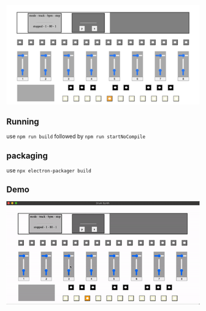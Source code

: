 ![pattern synth](./docs/patternsynth.png)

## Running

use `npm run build` followed by `npm run startNoCompile`


## packaging

use `npx electron-packager build`

## Demo

![demo](./docs/recording.gif)
